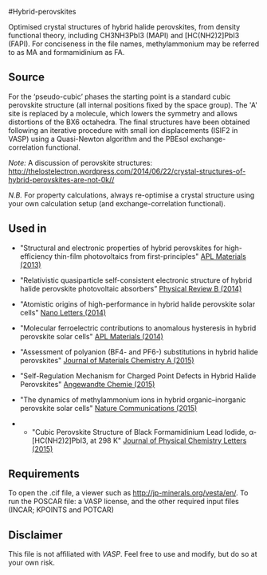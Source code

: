 #Hybrid-perovskites

Optimised crystal structures of hybrid halide perovskites, from density functional theory, including CH3NH3PbI3 (MAPI) and [HC(NH2)2]PbI3 (FAPI). For conciseness in the file names, methylammonium may be referred to as MA and formamidinium as FA.

Source
------
For the ‘pseudo-cubic’ phases the starting point is a standard cubic perovskite structure (all internal positions fixed by the space group). The 'A' site is replaced by a molecule, which lowers the symmetry and allows distortions of the BX6 octahedra. The final structures have been obtained following an iterative procedure with small ion displacements (ISIF2 in VASP) using a Quasi-Newton algorithm and the PBEsol exchange-correlation functional. 

_Note:_ A discussion of perovskite structures: http://thelostelectron.wordpress.com/2014/06/22/crystal-structures-of-hybrid-perovskites-are-not-0k//

_N.B._ For property calculations, always re-optimise a crystal structure using your own calculation setup (and exchange-correlation functional). 

Used in
------
- "Structural and electronic properties of hybrid perovskites for high-efficiency thin-film photovoltaics from first-principles" [APL Materials (2013)](http://scitation.aip.org/content/aip/journal/aplmater/1/4/10.1063/1.4824147) 

- "Relativistic quasiparticle self-consistent electronic structure of hybrid halide perovskite photovoltaic absorbers” [Physical Review B (2014)](http://journals.aps.org/prb/abstract/10.1103/PhysRevB.89.155204)

- "Atomistic origins of high-performance in hybrid halide perovskite solar cells" [Nano Letters (2014)](http://pubs.acs.org/doi/abs/10.1021/nl500390f)

- "Molecular ferroelectric contributions to anomalous hysteresis in hybrid perovskite solar cells" [APL Materials (2014)](http://scitation.aip.org/content/aip/journal/aplmater/2/8/10.1063/1.4890246)

- "Assessment of polyanion (BF4- and PF6-) substitutions in hybrid halide perovskites" [Journal of Materials Chemistry A (2015)](http://pubs.rsc.org/en/content/articlelanding/2015/ta/c4ta05284f#!divAbstract) 

- "Self-Regulation Mechanism for Charged Point Defects in Hybrid Halide Perovskites" [Angewandte Chemie (2015)](http://onlinelibrary.wiley.com/doi/10.1002/anie.201409740/abstract)

- "The dynamics of methylammonium ions in hybrid organic–inorganic perovskite solar cells" [Nature Communications (2015)](http://www.nature.com/ncomms/2015/150529/ncomms8124/full/ncomms8124.html)

- - "Cubic Perovskite Structure of Black Formamidinium Lead Iodide, α-[HC(NH2)2]PbI3, at 298 K" [Journal of Physical Chemistry Letters (2015)](http://pubs.acs.org/doi/abs/10.1021/acs.jpclett.5b01432)

Requirements
------
To open the .cif file, a viewer such as http://jp-minerals.org/vesta/en/.
To run the POSCAR file: a VASP license, and the other required input files (INCAR; KPOINTS and POTCAR)

Disclaimer
------
This file is not affiliated with *VASP*. Feel free to use and modify, but do so at your own risk.